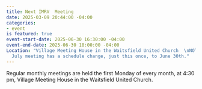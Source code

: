 ```yaml
---
title: Next IMRV  Meeting
date: 2025-03-09 20:44:00 -04:00
categories:
- event
is featured: true
event-start-date: 2025-06-30 16:30:00 -04:00
event-end-date: 2025-06-30 18:00:00 -04:00
Location: "Village Meeting House in the Waitsfield United Church  \nNOTE:  Our usual
  July meeting has a schedule change, just this once, to June 30th."
---
```


Regular monthly meetings are held the first Monday of every month, at 4:30 pm, Village Meeting House in the Waitsfield United Church.